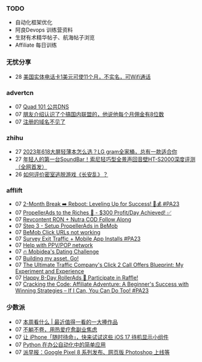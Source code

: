 ### TODO
-  自动化框架优化
-  阿良Devops 训练营资料
-  生财有术精华帖子、航海帖子浏览
-  Affiliate 每日训练

### 无忧分享
<!-- ruyo:START -->
-  28 [美国实体电话卡1美元可使11个月，不实名，可Wifi通话](https://51.ruyo.net/18487.html)<!-- ruyo:END -->

### advertcn
<!-- advertcn:START -->
-  07 [Quad 101 公共DNS](https://www.advertcn.com/forum.php?mod=viewthread&tid=112384)
-  07 [朋友介绍认识了个搞国内联盟的，他说他每个月佣金有8位数](https://www.advertcn.com/forum.php?mod=viewthread&tid=112383)
-  07 [注册的域名不见了](https://www.advertcn.com/forum.php?mod=viewthread&tid=112379)<!-- advertcn:END -->

### zhihu
<!-- zhihu:START -->
-  27 [2023年618大屏轻薄本怎么选？LG gram全家桶，总有一款适合你](http://zhuanlan.zhihu.com/p/632641888?utm_campaign=rss&utm_medium=rss&utm_source=rss&utm_content=title)
-  27 [年轻人的第一台SoundBar！索尼轻巧型全景声回音壁HT-S2000深度评测（全网首发）](http://zhuanlan.zhihu.com/p/630990296?utm_campaign=rss&utm_medium=rss&utm_source=rss&utm_content=title)
-  26 [如何评价密室逃脱游戏《长安乱》？](http://www.zhihu.com/question/563950552/answer/3045961312?utm_campaign=rss&utm_medium=rss&utm_source=rss&utm_content=title)<!-- zhihu:END -->

### afflift
<!-- afflift:START -->
-  07 [2-Month Break ➡️ Reboot: Leveling Up for Success! 💼💰 #PA23](https://afflift.com/f/threads/2-month-break-%E2%9E%A1%EF%B8%8F-reboot-leveling-up-for-success-%F0%9F%92%BC%F0%9F%92%B0-pa23.11560/)
-  07 [PropellerAds to the Riches 🤑 - $300 Profit/Day Achieved! ✅](https://afflift.com/f/threads/propellerads-to-the-riches-%F0%9F%A4%91-300-profit-day-achieved-%E2%9C%85.11567/)
-  07 [Revcontent RON + Nutra COD Follow Along](https://afflift.com/f/threads/revcontent-ron-nutra-cod-follow-along.10896/)
-  07 [Step 3 - Setup PropellerAds in BeMob](https://afflift.com/f/threads/step-3-setup-propellerads-in-bemob.7474/)
-  07 [BeMob Click URLs not working](https://afflift.com/f/threads/bemob-click-urls-not-working.11759/)
-  07 [Survey Exit Traffic + Mobile App Installs #PA23](https://afflift.com/f/threads/survey-exit-traffic-mobile-app-installs-pa23.11712/)
-  07 [Help with PPV/POP network](https://afflift.com/f/threads/help-with-ppv-pop-network.11758/)
-  07 [🔥 Mobidea&#39;s Dating Challenge](https://afflift.com/f/threads/%F0%9F%94%A5-mobideas-dating-challenge.10325/)
-  07 [Building my asset. Go!](https://afflift.com/f/threads/building-my-asset-go.11736/)
-  07 [The Ultimate Traffic Company&#39;s Click 2 Call Offers Blueprint: My Experiment and Experience](https://afflift.com/f/threads/the-ultimate-traffic-companys-click-2-call-offers-blueprint-my-experiment-and-experience.11745/)
-  07 [Happy B-Day RollerAds 🎁 Participate in Raffle!](https://afflift.com/f/threads/happy-b-day-rollerads-%F0%9F%8E%81-participate-in-raffle.11718/)
-  07 [Cracking the Code: Affiliate Adventure: A Beginner&#39;s Success with Winning Strategies – If I Can, You Can Do Too! #PA23](https://afflift.com/f/threads/cracking-the-code-affiliate-adventure-a-beginners-success-with-winning-strategies-%E2%80%93-if-i-can-you-can-do-too-pa23.11559/)<!-- afflift:END -->

### 少数派
<!-- sspai:START -->
-  07 [本周看什么 | 最近值得一看的一大捧作品](https://sspai.com/post/83395)
-  07 [不躺不卷，用热爱疗愈副业焦虑](https://sspai.com/post/83017)
-  07 [让 iPhone「随时待命」，快来试试这些 iOS 17 待机显示小组件](https://sspai.com/post/83373)
-  07 [Python 在办公自动化中的简单应用](https://sspai.com/post/83196)
-  07 [派早报：Google Pixel 8 系列发布、网页版 Photoshop 上线等](https://sspai.com/post/83389)<!-- sspai:END -->
